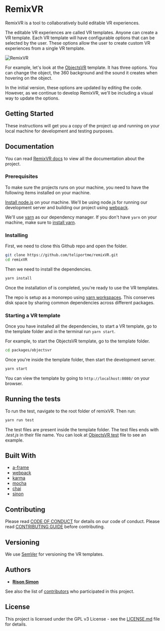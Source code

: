 # RemixVR

RemixVR is a tool to collaboratively build editable VR experiences.

The editable VR experiences are called VR templates. Anyone can create a VR template. Each VR template will have configurable options that can be selected by the user. These options allow the user to create custom VR experiences from a single VR template.

![RemixVR](https://media.giphy.com/media/KZfKUhK06Gc8KL0O6Y/giphy.gif)

For example, let's look at the [ObjectsVR](https://github.com/teliportme/remixVR/tree/master/packages/objectsvr) template. It has three options. You can change the object, the 360 background and the sound it creates when hovering on the object.

In the initial version, these options are updated by editing the code. However, as we continue to develop RemixVR, we'll be including a visual way to update the options.

## Getting Started

These instructions will get you a copy of the project up and running on your local machine for development and testing purposes.

## Documentation

You can read [RemixVR docs](https://docs.remixvr.org/) to view all the documentation about the project.

### Prerequisites

To make sure the projects runs on your machine, you need to have the following items installed on your machine.

[Install node.js](https://nodejs.org/en/download/package-manager/) on your machine. We'll be using node.js for running our development server and building our project using [webpack](https://webpack.js.org/).

We'll use [yarn](https://yarnpkg.com/en/) as our dependency manager. If you don't have `yarn` on your machine, make sure to [install yarn](https://yarnpkg.com/en/docs/install).

### Installing

First, we need to clone this Github repo and open the folder.

```bash
git clone https://github.com/teliportme/remixVR.git
cd remixVR
```

Then we need to install the dependencies.

```bash
yarn install
```

Once the installation of is completed, you're ready to use the VR templates.

The repo is setup as a monorepo using [yarn workspaces](https://yarnpkg.com/en/docs/workspaces). This conserves disk space by sharing common dependencies across different packages.

### Starting a VR template

Once you have installed all the dependencies, to start a VR template, go to the template folder and in the terminal run `yarn start`.

For example, to start the ObjectsVR template, go to the template folder.

```bash
cd packages/objectsvr
```

Once you're inside the template folder, then start the development server.

```bash
yarn start
```

You can view the template by going to `http://localhost:8080/` on your browser.

## Running the tests

To run the test, navigate to the root folder of remixVR. Then run:

```bash
yarn run test
```

The test files are present inside the template folder. The test files ends with *.test.js* in their file name. You can look at [ObjectsVR test](packages/objectsvr/objectsvr.test.js) file to see an example.

## Built With

- [a-frame](https://aframe.io/)
- [webpack](https://webpack.js.org/)
- [karma](https://karma-runner.github.io/)
- [mocha](https://mochajs.org/)
- [chai](http://www.chaijs.com/)
- [sinon](http://sinonjs.org/)

## Contributing

Please read [CODE OF CONDUCT](CODE_OF_CONDUCT.md) for details on our code of conduct. Please read [CONTRIBUTING GUIDE](CONTRIBUTING.md) before contributing.

## Versioning

We use [SemVer](http://semver.org/) for versioning the VR templates.

## Authors

- **[Rison Simon](https://risonsimon.com)**

See also the list of [contributors](https://github.com/teliportme/remixVR/contributors) who participated in this project.

## License

This project is licensed under the GPL v3 License - see the [LICENSE.md](LICENSE.md) file for details.